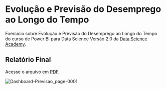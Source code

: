 # Evolução e Previsão do Desemprego ao Longo do Tempo

Exercício sobre Evolução e Previsão do Desemprego ao Longo do Tempo do curso de Power BI para Data Science Versão 2.0 da 
[Data Science Academy](https://www.datascienceacademy.com.br/start).


## Relatório Final

Acesse o arquivo em [PDF](https://github.com/maisonhenrique/dashboard-powerbi/blob/3f6477aeaf9fe1f62e3c48a2ebdbe85f5e30b472/Dashboard_Previsao/Dashboard-Previsao.pdf).

![Dashboard-Previsao_page-0001](https://user-images.githubusercontent.com/99361817/168688768-43277377-b067-4d0c-948a-6edbd908931b.jpg)